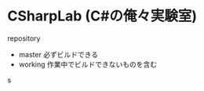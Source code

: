 CSharpLab (C#の俺々実験室)
==============================

repository
* master  必ずビルドできる
* working 作業中でビルドできないものを含む

s
